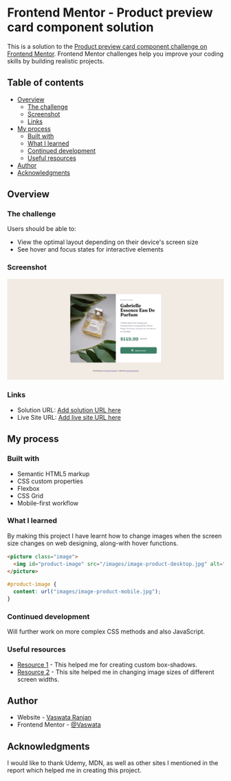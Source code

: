 # Frontend Mentor - Product preview card component solution

This is a solution to the [Product preview card component challenge on Frontend Mentor](https://www.frontendmentor.io/challenges/product-preview-card-component-GO7UmttRfa). Frontend Mentor challenges help you improve your coding skills by building realistic projects. 

## Table of contents

- [Overview](#overview)
  - [The challenge](#the-challenge)
  - [Screenshot](#screenshot)
  - [Links](#links)
- [My process](#my-process)
  - [Built with](#built-with)
  - [What I learned](#what-i-learned)
  - [Continued development](#continued-development)
  - [Useful resources](#useful-resources)
- [Author](#author)
- [Acknowledgments](#acknowledgments)


## Overview

### The challenge

Users should be able to:

- View the optimal layout depending on their device's screen size
- See hover and focus states for interactive elements

### Screenshot

![](./images/screenshot.png)

### Links

- Solution URL: [Add solution URL here](https://github.com/Vaswata/product-preview-card-component)
- Live Site URL: [Add live site URL here](https://product-preview-card-component-cc902f.netlify.app/)

## My process

### Built with

- Semantic HTML5 markup
- CSS custom properties
- Flexbox
- CSS Grid
- Mobile-first workflow

### What I learned

By making this project I have learnt how to change images when the screen size changes on web designing, along-with hover functions.

```html
<picture class="image">
  <img id="product-image" src="/images/image-product-desktop.jpg" alt="Product-Image">
</picture>
```
```css
#product-image {
  content: url("images/image-product-mobile.jpg");
}
```

### Continued development

Will further work on more complex CSS methods and also JavaScript.

### Useful resources

- [Resource 1](https://developer.mozilla.org/en-US/docs/Web/CSS/CSS_Backgrounds_and_Borders/Box-shadow_generator) - This helped me for creating custom box-shadows.
- [Resource 2](https://www.folkstalk.com/tech/how-to-change-image-based-on-screen-size-with-code-examples/) - This site helped me in changing image sizes of different screen widths.

## Author

- Website - [Vaswata Ranjan](https://github.com/Vaswata)
- Frontend Mentor - [@Vaswata](https://www.frontendmentor.io/profile/Vaswata)

## Acknowledgments

I would like to thank Udemy, MDN, as well as other sites I mentioned in the report which helped me in creating this project.
